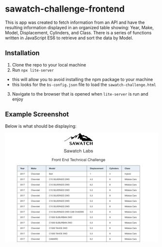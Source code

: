 # sawatch-challenge-frontend

This is app was created to fetch information from an API and have the resulting information displayed in an organized table showing: Year, Make, Model, Displacement, Cylinders, and Class.  There is a series of functions written in JavaScript ES6 to retrieve and sort the data by Model.  

## Installation

1. Clone the repo to your local machine
2. Run `npx lite-server` 
  - this will allow you to avoid installing the npm package to your machine
  - this looks for the `bs-config.json` file to load the `sawatch-challenge.html`
3. Navigate to the browser that is opened when `lite-server` is run and enjoy

## Example Screenshot

Below is what should be displaying:

![Alt text](example_screenshot.png "example screenshot")